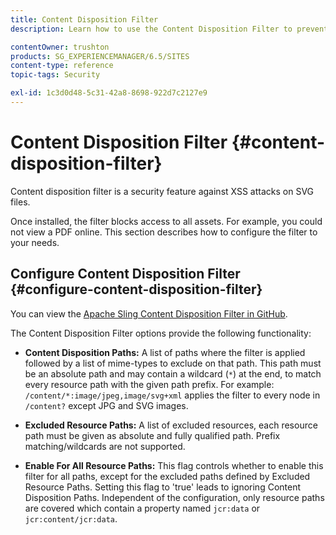 ```yaml
---
title: Content Disposition Filter
description: Learn how to use the Content Disposition Filter to prevent XSS attacks.

contentOwner: trushton
products: SG_EXPERIENCEMANAGER/6.5/SITES
content-type: reference
topic-tags: Security

exl-id: 1c3d0d48-5c31-42a8-8698-922d7c2127e9
---
```

# Content Disposition Filter {#content-disposition-filter}

Content disposition filter is a security feature against XSS attacks on SVG files.

Once installed, the filter blocks access to all assets. For example, you could not view a PDF online. This section describes how to configure the filter to your needs.

## Configure Content Disposition Filter {#configure-content-disposition-filter}

You can view the [Apache Sling Content Disposition Filter in GitHub](https://github.com/apache/sling-org-apache-sling-security/blob/master/src/main/java/org/apache/sling/security/impl/ContentDispositionFilterConfiguration.java).

The Content Disposition Filter options provide the following functionality:

* **Content Disposition Paths:** A list of paths where the filter is applied followed by a list of mime-types to exclude on that path. This path must be an absolute path and may contain a wildcard (`*`) at the end, to match every resource path with the given path prefix. For example: `/content/*:image/jpeg,image/svg+xml` applies the filter to every node in `/content?` except JPG and SVG images.

* **Excluded Resource Paths:** A list of excluded resources, each resource path must be given as absolute and fully qualified path. Prefix matching/wildcards are not supported.

* **Enable For All Resource Paths:** This flag controls whether to enable this filter for all paths, except for the excluded paths defined by Excluded Resource Paths. Setting this flag to 'true' leads to ignoring Content Disposition Paths. Independent of the configuration, only resource paths are covered which contain a property named `jcr:data` or `jcr:content/jcr:data`.
